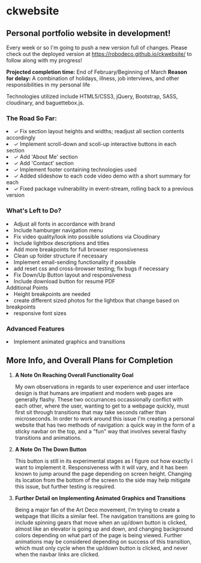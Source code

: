 # ckwebsite
## Personal portfolio website in development!

Every week or so I'm going to push a new version full of changes. Please check out the deployed version at https://robodeco.github.io/ckwebsite/ to follow along with my progress! 

**Projected completion time:** End of February/Beginning of March
**Reason for delay:** A combination of holidays, illness, job interviews, and other responsibilities in my personal life

Technologies utilized include HTML5/CSS3, jQuery, Bootstrap, SASS, cloudinary, and baguettebox.js.

### The Road So Far:

<li>✓ Fix section layout heights and widths; readjust all section contents accordingly</li>
<li>✓ Implement scroll-down and scoll-up interactive buttons in each section</li>
<li>✓ Add 'About Me' section </li>
<li>✓ Add 'Contact' section </li>
<li>✓ Implement footer containing technologies used</li>
<li>✓ Added slideshow to each code video demo with a short summary for each</li>
<li>✓ Fixed package vulnerability in event-stream, rolling back to a previous version</li>

### What's Left to Do?
<li>Adjust all fonts in accordance with brand</li>
<li>Include hamburger navigation menu</li>
<li>Fix video quality/look into possible solutions via Cloudinary</li>
<li>Include lightbox descriptions and titles</li>
<li>Add more breakpoints for full browser responsiveness</li>
<li>Clean up folder structure if necessary</li>
<li>Implement email-sending functionality if possible</li>
<li>add reset css and cross-browser testing; fix bugs if necessary</li>
<li>Fix Down/Up Button layout and responsiveness</li>
<li>Include download button for resumé PDF</li

### Additional Points
<li>Height breakpoints are needed</li>
<li>create different sized photos for the lightbox that change based on breakpoints</li>
<li>responsive font sizes</li>


### Advanced Features
<li>Implement animated graphics and transitions</li>

## More Info, and Overall Plans for Completion

<ol>
 <li><strong>A Note On Reaching Overall Functionality Goal</strong></li>
    <p>My own observations in regards to user experience and user interface design is that humans are impatient and modern web pages are generally flashy. These two occurrances occassionally conflict with each other, where the user, wanting to get to a webpage quickly, must first sit through transitions that may take seconds rather than microseconds. In order to work around this issue I'm creating a personal website that has two methods of navigation: a quick way in the form of a sticky navbar on the top, and a "fun" way that involves several flashy transitions and animations.</p>
 <li><strong>A Note On The Down Button</strong></li>
    <p>This button is still in its experimental stages as I figure out how exactly I want to implement it. Responsiveness with it will vary, and it has been known to jump around the page depending on screen height. Changing its location from the bottom of the screen to the side may help mitigate this issue, but further testing is required. 
     <li><strong>Further Detail on Implementing Animated Graphics and Transitions</strong></li>
    <p>Being a major fan of the Art Deco movement, I'm trying to create a webpage that illicits a similar feel. The navigation transitions are going to include spinning gears that move when an up/down button is clicked, almost like an elevator is going up and down, and changing background colors depending on what part of the page is being viewed. Further animations may be considered depending on success of this transition, which must only cycle when the up/down button is clicked, and never when the navbar links are clicked.</p>
</ol>
